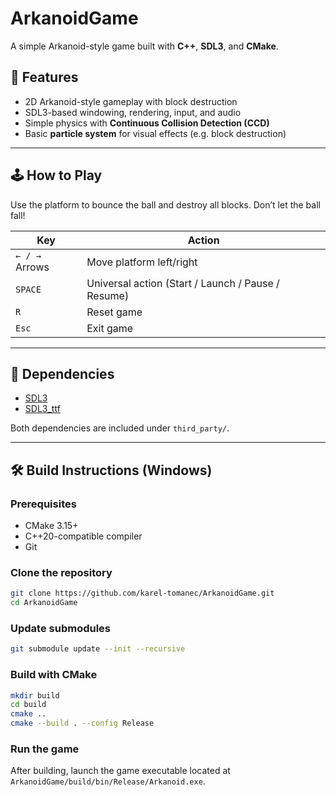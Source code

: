 # ArkanoidGame

A simple Arkanoid-style game built with **C++**, **SDL3**, and **CMake**.

## 🚀 Features

- 2D Arkanoid-style gameplay with block destruction
- SDL3-based windowing, rendering, input, and audio
- Simple physics with **Continuous Collision Detection (CCD)**  
- Basic **particle system** for visual effects (e.g. block destruction)  

---

## 🕹️ How to Play


Use the platform to bounce the ball and destroy all blocks. Don’t let the ball fall!

| Key           | Action                                             |
|----------------|----------------------------------------------------|
| `← / →` Arrows | Move platform left/right                          |
| `SPACE`        | Universal action (Start / Launch / Pause / Resume) |
| `R`            | Reset game                                        |
| `Esc`          | Exit game                                         |


---

## 🧰 Dependencies

- [SDL3](https://github.com/libsdl-org/SDL)
- [SDL3_ttf](https://github.com/libsdl-org/SDL_ttf)

Both dependencies are included under `third_party/`.

---

## 🛠️ Build Instructions (Windows)

### Prerequisites

- CMake 3.15+
- C++20-compatible compiler
- Git

### Clone the repository

```bash
git clone https://github.com/karel-tomanec/ArkanoidGame.git
cd ArkanoidGame
```

### Update submodules
```bash
git submodule update --init --recursive
```

### Build with CMake
```bash
mkdir build
cd build
cmake ..
cmake --build . --config Release
```

### Run the game
After building, launch the game executable located at `ArkanoidGame/build/bin/Release/Arkanoid.exe`.
